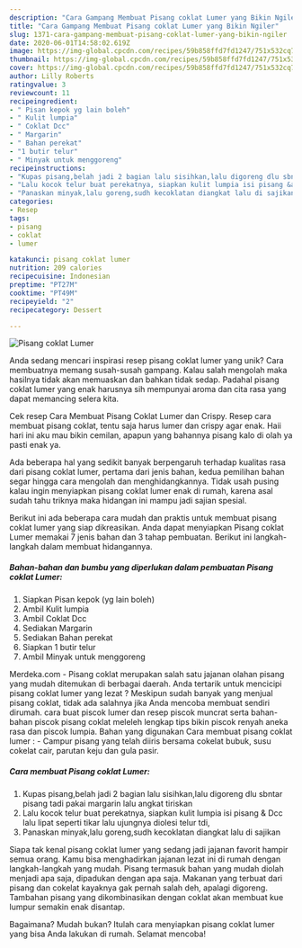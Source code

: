 ```yaml
---
description: "Cara Gampang Membuat Pisang coklat Lumer yang Bikin Ngiler"
title: "Cara Gampang Membuat Pisang coklat Lumer yang Bikin Ngiler"
slug: 1371-cara-gampang-membuat-pisang-coklat-lumer-yang-bikin-ngiler
date: 2020-06-01T14:58:02.619Z
image: https://img-global.cpcdn.com/recipes/59b858ffd7fd1247/751x532cq70/pisang-coklat-lumer-foto-resep-utama.jpg
thumbnail: https://img-global.cpcdn.com/recipes/59b858ffd7fd1247/751x532cq70/pisang-coklat-lumer-foto-resep-utama.jpg
cover: https://img-global.cpcdn.com/recipes/59b858ffd7fd1247/751x532cq70/pisang-coklat-lumer-foto-resep-utama.jpg
author: Lilly Roberts
ratingvalue: 3
reviewcount: 11
recipeingredient:
- " Pisan kepok yg lain boleh"
- " Kulit lumpia"
- " Coklat Dcc"
- " Margarin"
- " Bahan perekat"
- "1 butir telur"
- " Minyak untuk menggoreng"
recipeinstructions:
- "Kupas pisang,belah jadi 2 bagian lalu sisihkan,lalu digoreng dlu sbntar pisang tadi pakai margarin lalu angkat tiriskan"
- "Lalu kocok telur buat perekatnya, siapkan kulit lumpia isi pisang &amp; Dcc lalu lipat seperti tikar lalu ujungnya diolesi telur tdi,"
- "Panaskan minyak,lalu goreng,sudh kecoklatan diangkat lalu di sajikan"
categories:
- Resep
tags:
- pisang
- coklat
- lumer

katakunci: pisang coklat lumer 
nutrition: 209 calories
recipecuisine: Indonesian
preptime: "PT27M"
cooktime: "PT49M"
recipeyield: "2"
recipecategory: Dessert

---
```



![Pisang coklat Lumer](https://img-global.cpcdn.com/recipes/59b858ffd7fd1247/751x532cq70/pisang-coklat-lumer-foto-resep-utama.jpg)

Anda sedang mencari inspirasi resep pisang coklat lumer yang unik? Cara membuatnya memang susah-susah gampang. Kalau salah mengolah maka hasilnya tidak akan memuaskan dan bahkan tidak sedap. Padahal pisang coklat lumer yang enak harusnya sih mempunyai aroma dan cita rasa yang dapat memancing selera kita.

Cek resep Cara Membuat Pisang Coklat Lumer dan Crispy. Resep cara membuat pisang coklat, tentu saja harus lumer dan crispy agar enak. Haii hari ini aku mau bikin cemilan, apapun yang bahannya pisang kalo di olah ya pasti enak ya.

Ada beberapa hal yang sedikit banyak berpengaruh terhadap kualitas rasa dari pisang coklat lumer, pertama dari jenis bahan, kedua pemilihan bahan segar hingga cara mengolah dan menghidangkannya. Tidak usah pusing kalau ingin menyiapkan pisang coklat lumer enak di rumah, karena asal sudah tahu triknya maka hidangan ini mampu jadi sajian spesial.


Berikut ini ada beberapa cara mudah dan praktis untuk membuat pisang coklat lumer yang siap dikreasikan. Anda dapat menyiapkan Pisang coklat Lumer memakai 7 jenis bahan dan 3 tahap pembuatan. Berikut ini langkah-langkah dalam membuat hidangannya.

<!--inarticleads1-->

##### Bahan-bahan dan bumbu yang diperlukan dalam pembuatan Pisang coklat Lumer:

1. Siapkan  Pisan kepok (yg lain boleh)
1. Ambil  Kulit lumpia
1. Ambil  Coklat Dcc
1. Sediakan  Margarin
1. Sediakan  Bahan perekat
1. Siapkan 1 butir telur
1. Ambil  Minyak untuk menggoreng


Merdeka.com - Pisang coklat merupakan salah satu jajanan olahan pisang yang mudah ditemukan di berbagai daerah. Anda tertarik untuk mencicipi pisang coklat lumer yang lezat ? Meskipun sudah banyak yang menjual pisang coklat, tidak ada salahnya jika Anda mencoba membuat sendiri dirumah. cara buat piscok lumer dan resep piscok muncrat serta bahan-bahan piscok pisang coklat meleleh lengkap tips bikin piscok renyah aneka rasa dan piscok lumpia. Bahan yang digunakan Cara membuat pisang coklat lumer : - Campur pisang yang telah diiris bersama cokelat bubuk, susu cokelat cair, parutan keju dan gula pasir. 

<!--inarticleads2-->

##### Cara membuat Pisang coklat Lumer:

1. Kupas pisang,belah jadi 2 bagian lalu sisihkan,lalu digoreng dlu sbntar pisang tadi pakai margarin lalu angkat tiriskan
1. Lalu kocok telur buat perekatnya, siapkan kulit lumpia isi pisang &amp; Dcc lalu lipat seperti tikar lalu ujungnya diolesi telur tdi,
1. Panaskan minyak,lalu goreng,sudh kecoklatan diangkat lalu di sajikan


Siapa tak kenal pisang coklat lumer yang sedang jadi jajanan favorit hampir semua orang. Kamu bisa menghadirkan jajanan lezat ini di rumah dengan langkah-langkah yang mudah. Pisang termasuk bahan yang mudah diolah menjadi apa saja, dipadukan dengan apa saja. Makanan yang terbuat dari pisang dan cokelat kayaknya gak pernah salah deh, apalagi digoreng. Tambahan pisang yang dikombinasikan dengan coklat akan membuat kue lumpur semakin enak disantap. 

Bagaimana? Mudah bukan? Itulah cara menyiapkan pisang coklat lumer yang bisa Anda lakukan di rumah. Selamat mencoba!
